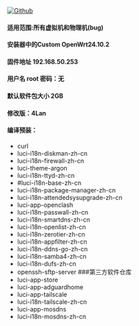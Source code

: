 [![Github](https://img.shields.io/badge/Release文件可在国内加速站下载-FC7C0D?logo=github&logoColor=fff&labelColor=000&style=for-the-badge)](https://wkdaily.cpolar.top/archives/1) 

#### 适用范围:所有虚拟机和物理机(bug)
#### 安装器中的Custom OpenWrt24.10.2
#### 固件地址 192.168.50.253
#### 用户名 root 密码：无
#### 默认软件包大小 2GB
#### 修改版：4Lan
#### 编译预装：
- curl
- luci-i18n-diskman-zh-cn
- luci-i18n-firewall-zh-cn
- luci-theme-argon
- luci-i18n-ttyd-zh-cn
- #luci-i18n-base-zh-cn
- luci-i18n-package-manager-zh-cn
- luci-i18n-attendedsysupgrade-zh-cn
- luci-app-openclash
- luci-i18n-passwall-zh-cn
- luci-i18n-smartdns-zh-cn
- luci-i18n-openlist-zh-cn
- luci-i18n-zerotier-zh-cn
- luci-i18n-appfilter-zh-cn
- luci-i18n-ddns-go-zh-cn
- luci-i18n-samba4-zh-cn
- luci-i18n-dufs-zh-cn
- openssh-sftp-server
###第三方软件仓库
- luci-app-store
- luci-app-adguardhome
- luci-app-tailscale
- luci-i18n-tailscale-zh-cn
- luci-app-mosdns
- luci-i18n-mosdns-zh-cn

